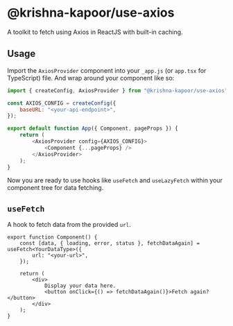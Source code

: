 # @krishna-kapoor/use-axios

A toolkit to fetch using Axios in ReactJS with built-in caching.

## Usage

Import the `AxiosProvider` component into your `_app.js` (or `app.tsx` for TypeScript) file. And wrap around your component like so:

```js
import { createConfig, AxiosProvider } from "@krishna-kapoor/use-axios";

const AXIOS_CONFIG = createConfig({
    baseURL: "<your-api-endpoint>",
});

export default function App({ Component, pageProps }) {
    return (
        <AxiosProvider config={AXIOS_CONFIG}>
            <Component {...pageProps} />
        </AxiosProvider>
    );
}
```

Now you are ready to use hooks like `useFetch` and `useLazyFetch` within your component tree for data fetching.

## `useFetch`

A hook to fetch data from the provided `url`.

```tsx
export function Component() {
    const [data, { loading, error, status }, fetchDataAgain] = useFetch<YourDataType>({
        url: "<your-url>",
    });

    return (
        <div>
            Display your data here.
            <button onClick={() => fetchDataAgain()}>Fetch again?</button>
        </div>
    );
}
```
